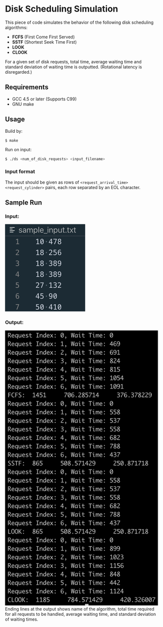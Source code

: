 # Disk Scheduling Simulation  
  
This piece of code simulates the behavior of the following disk scheduling algorithms:  
- **FCFS** (First Come First Served)
- **SSTF** (Shortest Seek Time First)
- **LOOK**
- **CLOOK**

For a given set of disk requests, total time, average waiting time and standard deviation of waiting time is outputted. (Rotational latency is disregarded.)

## Requirements
- GCC 4.5 or later (Supports C99)
- GNU make

## Usage

Build by: 
```bash 
$ make
```
Run on input:
```bash
$ ./ds <num_of_disk_requests> <input_filename>
```

### Input format  
The input should be given as rows of ```<request_arrival_time> <request_cylinder>``` pairs, each row separated by an EOL character. 

## Sample Run
### Input:  
![Sample Input](/img/input.png)
### Output:  
![Sample Output](/img/output.png)  
Ending lines at the output shows name of the algorithm, total time required for all requests to be handled, average waiting time, and standard deviation of waiting times.


